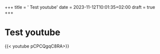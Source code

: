 +++
title = ' Test youtube'
date = 2023-11-12T10:01:35+02:00
draft = true
+++

# Test youtube

{{< youtube pCPCQgqC8RA>}}
